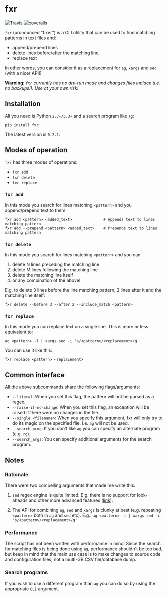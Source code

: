 # fxr

[![Travis](https://travis-ci.org/pmav99/fxr.svg?branch=master)](https://travis-ci.org/pmav99/fxr)
[![coveralls](https://coveralls.io/repos/pmav99/fxr/badge.svg?branch=master&service=github)](https://coveralls.io/r/pmav99/fxr)

`fxr` (pronounced "fixer") is a CLI utility that can be used to find matching patterns in text files
and:

* append/prepend lines
* delete lines before/after the matching line.
* replace text

In other words, you can consider it as a replacement for `ag`, `xargs` and `sed` (with a nicer API!)

**Warning**: *`fxr` currently has no dry-run mode and changes files inplace (i.e. no backups!). Use
at your own risk!*

## Installation

All you need is Python `2.7+/3.3+` and a search program like
[`ag`](https://github.com/ggreer/the_silver_searcher):

`pip install fxr`

The latest version is `0.2.1`:

## Modes of operation

`fxr` has three modes of operations:

* `fxr add`
* `fxr delete`
* `fxr replace`

### `fxr add`

In this mode you search for lines matching `<pattern>` and you append/prepend text to them.

```
fxr add <pattern> <added_text>              # Appends text to lines matching pattern
fxr add --prepend <pattern> <added_text>    # Prepends text to lines matching pattern
```

### `fxr delete`

In this mode you search for lines matching `<pattern>` and you can:

1. delete N lines preceding the matching line
2. delete M lines following the matching line
3. delete the matching line itself
4. or any combination of the above!

E.g. to delete 3 lines before the line matching pattern, 2 lines after it and the matching line
itself:

```
fxr delete --before 3 --after 2 --include_match <pattern>
```

### `fxr replace`

In this mode you can replace text on a single line. This is more or less equivalent to:

```
ag <pattern> -l | xargs sed -i 's/<pattern>/<replacement>/g'
```

You can use it like this:

```
fxr replace <pattern> <replacement>
```

## Common interface

All the above subcommands share the following flags/arguments:

* `--literal`: When you set this flag, the pattern will not be parsed as a regex.
* `--raise-if-no-change`: When you set this flag, an exception will be raised if there were no
  changes in the file.
* `--single <filename>`: When you specify this argument, fxr will only try to do its magic on the
  specified file. I.e. `ag` will not be used.
* `--search_prog`: If you don't like `ag` you can specify  an alternate program (e.g. `rg`).
* `--search_args`: You can specify additional arguments for the search program.

## Notes

### Rationale

There were two compelling arguments that made me write this:

1. `sed` regex engine is quite limited. E.g. there is no support for look-aheads and other more
   advanced features
   ([link](https://www.gnu.org/software/sed/manual/html_node/Regular-Expressions.html)).

2. The API for combining `ag`, `sed` and `xargs` is clunky at best (e.g. repeating `<pattern>` both
   in `ag` and `sed` etc). E.g.:
   `ag <pattern> -l | xargs sed -i 's/<pattern>/<replacement>/g'`


### Performance

The script has not been written with performance in mind.  Since the search for matching files is
being done using `ag`, performance shouldn't be too bad, but keep in mind that the main use case
is to make changes to source code and configuration files; not a multi-GB CSV file/database dump.

### Search programs

If you wish to use a different program than `ag` you can do so by using the appropriate `CLI` argument.


